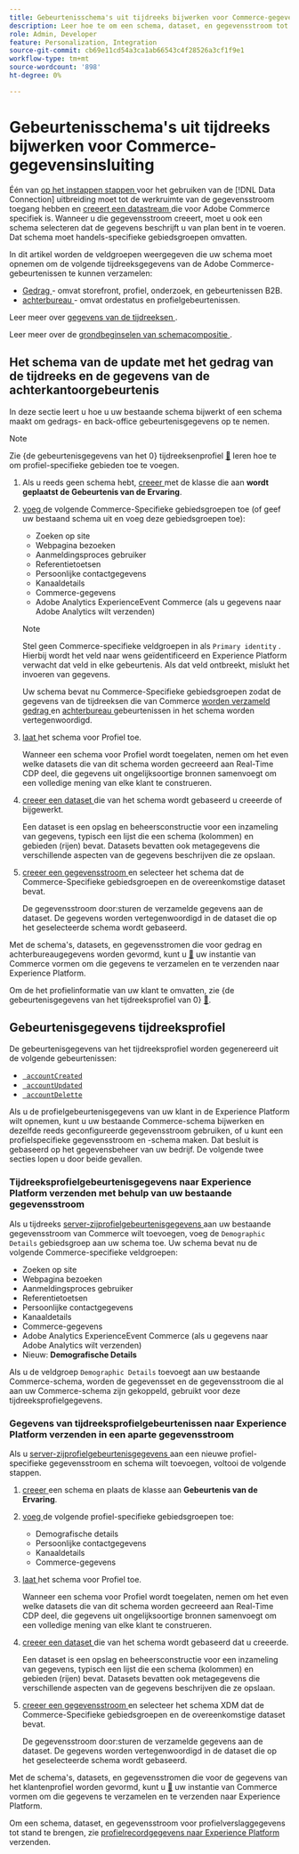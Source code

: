 ```yaml
---
title: Gebeurtenisschema's uit tijdreeks bijwerken voor Commerce-gegevensinsluiting
description: Leer hoe te om een schema, dataset, en gegevensstroom tot stand te brengen om tijdreeksgebeurtenisgegevens voor de gegevensopname van Commerce te verzamelen en te verzenden.
role: Admin, Developer
feature: Personalization, Integration
source-git-commit: cb69e11cd54a3ca1ab66543c4f28526a3cf1f9e1
workflow-type: tm+mt
source-wordcount: '898'
ht-degree: 0%

---
```


# Gebeurtenisschema&#39;s uit tijdreeks bijwerken voor Commerce-gegevensinsluiting

Één van [ op het instappen stappen ](overview.md#onboarding-steps) voor het gebruiken van de [!DNL Data Connection] uitbreiding moet tot de werkruimte van de gegevensstroom toegang hebben en [ creeert een datastream ](https://experienceleague.adobe.com/docs/experience-platform/datastreams/overview.html) die voor Adobe Commerce specifiek is. Wanneer u die gegevensstroom creeert, moet u ook een schema selecteren dat de gegevens beschrijft u van plan bent in te voeren. Dat schema moet handels-specifieke gebiedsgroepen omvatten.

In dit artikel worden de veldgroepen weergegeven die uw schema moet opnemen om de volgende tijdreeksgegevens van de Adobe Commerce-gebeurtenissen te kunnen verzamelen:

- [ Gedrag ](events.md) - omvat storefront, profiel, onderzoek, en gebeurtenissen B2B.
- [ achterbureau ](events-backoffice.md) - omvat ordestatus en profielgebeurtenissen.

Leer meer over [ gegevens van de tijdreeksen ](data-ingestion.md).

Leer meer over de [ grondbeginselen van schemacompositie ](https://experienceleague.adobe.com/docs/experience-platform/xdm/schema/composition.html).

## Het schema van de update met het gedrag van de tijdreeks en de gegevens van de achterkantoorgebeurtenis

In deze sectie leert u hoe u uw bestaande schema bijwerkt of een schema maakt om gedrags- en back-office gebeurtenisgegevens op te nemen.

>[!NOTE]
>
>Zie {de gebeurtenisgegevens van het 0} tijdreeksenprofiel [&#128279;](#time-series-profile-event-data) leren hoe te om profiel-specifieke gebieden toe te voegen.

1. Als u reeds geen schema hebt, [ creeer ](https://experienceleague.adobe.com/docs/experience-platform/xdm/ui/resources/schemas.html#create) met de klasse die aan **wordt geplaatst de Gebeurtenis van de Ervaring**.

1. [ voeg ](https://experienceleague.adobe.com/docs/experience-platform/xdm/ui/resources/schemas.html#add-field-groups) de volgende Commerce-Specifieke gebiedsgroepen toe (of geef uw bestaand schema uit en voeg deze gebiedsgroepen toe):

   - Zoeken op site
   - Webpagina bezoeken
   - Aanmeldingsproces gebruiker
   - Referentietoetsen
   - Persoonlijke contactgegevens
   - Kanaaldetails
   - Commerce-gegevens
   - Adobe Analytics ExperienceEvent Commerce (als u gegevens naar Adobe Analytics wilt verzenden)

   >[!NOTE]
   >
   > Stel geen Commerce-specifieke veldgroepen in als `Primary identity` . Hierbij wordt het veld naar wens geïdentificeerd en Experience Platform verwacht dat veld in elke gebeurtenis. Als dat veld ontbreekt, mislukt het invoeren van gegevens.

   Uw schema bevat nu Commerce-Specifieke gebiedsgroepen zodat de gegevens van de tijdreeksen die van Commerce [ worden verzameld gedrag ](events.md) en [ achterbureau ](events-backoffice.md) gebeurtenissen in het schema worden vertegenwoordigd.

1. [ laat ](https://experienceleague.adobe.com/docs/experience-platform/xdm/ui/resources/schemas.html#profile) het schema voor Profiel toe.

   Wanneer een schema voor Profiel wordt toegelaten, nemen om het even welke datasets die van dit schema worden gecreeerd aan Real-Time CDP deel, die gegevens uit ongelijksoortige bronnen samenvoegt om een volledige mening van elke klant te construeren.

1. [ creeer een dataset ](https://experienceleague.adobe.com/docs/platform-learn/implement-mobile-sdk/experience-cloud/platform.html#create-a-dataset) die van het schema wordt gebaseerd u creeerde of bijgewerkt.

   Een dataset is een opslag en beheersconstructie voor een inzameling van gegevens, typisch een lijst die een schema (kolommen) en gebieden (rijen) bevat. Datasets bevatten ook metagegevens die verschillende aspecten van de gegevens beschrijven die ze opslaan.

1. [ creeer een gegevensstroom ](https://experienceleague.adobe.com/docs/experience-platform/datastreams/overview.html) en selecteer het schema dat de Commerce-Specifieke gebiedsgroepen en de overeenkomstige dataset bevat.

   De gegevensstroom door:sturen de verzamelde gegevens aan de dataset. De gegevens worden vertegenwoordigd in de dataset die op het geselecteerde schema wordt gebaseerd.

Met de schema&#39;s, datasets, en gegevensstromen die voor gedrag en achterbureaugegevens worden gevormd, kunt u [&#128279;](connect-data.md#data-collection) uw instantie van Commerce vormen om die gegevens te verzamelen en te verzenden naar Experience Platform.

Om de het profielinformatie van uw klant te omvatten, zie {de gebeurtenisgegevens van het tijdreeksprofiel van 0} [&#128279;](#time-series-profile-event-data).

## Gebeurtenisgegevens tijdreeksprofiel

De gebeurtenisgegevens van het tijdreeksprofiel worden gegenereerd uit de volgende gebeurtenissen:

- [` accountCreated`](events-backoffice.md#accountcreated)
- [` accountUpdated`](events-backoffice.md#accountupdated)
- [` accountDelette`](events-backoffice.md#accountdeleted)

Als u de profielgebeurtenisgegevens van uw klant in de Experience Platform wilt opnemen, kunt u uw bestaande Commerce-schema bijwerken en dezelfde reeds geconfigureerde gegevensstroom gebruiken, of u kunt een profielspecifieke gegevensstroom en -schema maken. Dat besluit is gebaseerd op het gegevensbeheer van uw bedrijf. De volgende twee secties lopen u door beide gevallen.

### Tijdreeksprofielgebeurtenisgegevens naar Experience Platform verzenden met behulp van uw bestaande gegevensstroom

Als u tijdreeks [ server-zijprofielgebeurtenisgegevens ](events-backoffice.md#customer-profile-events-server-side) aan uw bestaande gegevensstroom van Commerce wilt toevoegen, voeg de `Demographic Details` gebiedsgroep aan uw schema toe. Uw schema bevat nu de volgende Commerce-specifieke veldgroepen:

- Zoeken op site
- Webpagina bezoeken
- Aanmeldingsproces gebruiker
- Referentietoetsen
- Persoonlijke contactgegevens
- Kanaaldetails
- Commerce-gegevens
- Adobe Analytics ExperienceEvent Commerce (als u gegevens naar Adobe Analytics wilt verzenden)
- Nieuw: **Demografische Details**

Als u de veldgroep `Demographic Details` toevoegt aan uw bestaande Commerce-schema, worden de gegevensset en de gegevensstroom die al aan uw Commerce-schema zijn gekoppeld, gebruikt voor deze tijdreeksprofielgegevens.

### Gegevens van tijdreeksprofielgebeurtenissen naar Experience Platform verzenden in een aparte gegevensstroom

Als u [ server-zijprofielgebeurtenisgegevens ](events-backoffice.md#customer-profile-events-server-side) aan een nieuwe profiel-specifieke gegevensstroom en schema wilt toevoegen, voltooi de volgende stappen.

1. [ creeer ](https://experienceleague.adobe.com/docs/experience-platform/xdm/ui/resources/schemas.html#create) een schema en plaats de klasse aan **Gebeurtenis van de Ervaring**.

1. [ voeg ](https://experienceleague.adobe.com/docs/experience-platform/xdm/ui/resources/schemas.html#add-field-groups) de volgende profiel-specifieke gebiedsgroepen toe:

   - Demografische details
   - Persoonlijke contactgegevens
   - Kanaaldetails
   - Commerce-gegevens

1. [ laat ](https://experienceleague.adobe.com/docs/experience-platform/xdm/ui/resources/schemas.html#profile) het schema voor Profiel toe.

   Wanneer een schema voor Profiel wordt toegelaten, nemen om het even welke datasets die van dit schema worden gecreeerd aan Real-Time CDP deel, die gegevens uit ongelijksoortige bronnen samenvoegt om een volledige mening van elke klant te construeren.

1. [ creeer een dataset ](https://experienceleague.adobe.com/docs/platform-learn/implement-mobile-sdk/experience-cloud/platform.html#create-a-dataset) die van het schema wordt gebaseerd dat u creeerde.

   Een dataset is een opslag en beheersconstructie voor een inzameling van gegevens, typisch een lijst die een schema (kolommen) en gebieden (rijen) bevat. Datasets bevatten ook metagegevens die verschillende aspecten van de gegevens beschrijven die ze opslaan.

1. [ creeer een gegevensstroom ](https://experienceleague.adobe.com/docs/experience-platform/datastreams/overview.html) en selecteer het schema XDM dat de Commerce-Specifieke gebiedsgroepen en de overeenkomstige dataset bevat.

   De gegevensstroom door:sturen de verzamelde gegevens aan de dataset. De gegevens worden vertegenwoordigd in de dataset die op het geselecteerde schema wordt gebaseerd.

Met de schema&#39;s, datasets, en gegevensstromen die voor de gegevens van het klantenprofiel worden gevormd, kunt u [&#128279;](connect-data.md#data-collection) uw instantie van Commerce vormen om die gegevens te verzamelen en te verzenden naar Experience Platform.

Om een schema, dataset, en gegevensstroom voor profielverslaggegevens tot stand te brengen, zie [ profielrecordgegevens naar Experience Platform ](profile-data.md) verzenden.
